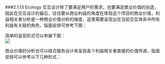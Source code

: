 ###2.1.13 Ecology
交互设计除了要满足用户的需求，也要满足商业价值的创造，因此在交互设计的最后，往往要从商业利益的角度在体现这个项目的商业价值，利益相关者分析是一种商业价值分析的维度，这里需要呈现出在当前交互体系中所有利益有关联的角色，版面安排可参考下图：



简单的呈现形式可以参展下图：   
![](http://kitpic.makebi.net/ixd/1_13.jpg)


商业价值的分析也可以结合服务设计来呈现各个利益相关者直接的价值传递，版面安排可以参考以下几种形式：

